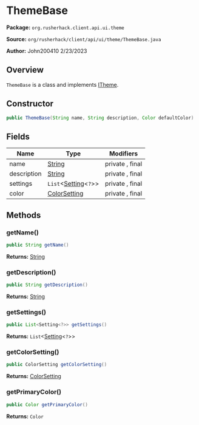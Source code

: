 # ThemeBase

**Package:** `org.rusherhack.client.api.ui.theme`

**Source:** `org/rusherhack/client/api/ui/theme/ThemeBase.java`

**Author:** John200410 2/23/2023



## Overview

`ThemeBase` is a class and implements [ITheme](/client/api/ui/theme/ITheme.md).

## Constructor

```java
public ThemeBase(String name, String description, Color defaultColor)
```

## Fields

| Name | Type | Modifiers |
|------|------|----------|
| name | [String](https://docs.oracle.com/en/java/javase/21/docs/api/java.base/java/lang/String.html) | private , final |
| description | [String](https://docs.oracle.com/en/java/javase/21/docs/api/java.base/java/lang/String.html) | private , final |
| settings | `List`<[Setting](/core/setting/Setting.md)<`?`>> | private , final |
| color | [ColorSetting](/client/api/setting/ColorSetting.md) | private , final |


## Methods

### getName()

```java
public String getName()
```

**Returns:** [String](https://docs.oracle.com/en/java/javase/21/docs/api/java.base/java/lang/String.html)

### getDescription()

```java
public String getDescription()
```

**Returns:** [String](https://docs.oracle.com/en/java/javase/21/docs/api/java.base/java/lang/String.html)

### getSettings()

```java
public List<Setting<?>> getSettings()
```

**Returns:** `List`<[Setting](/core/setting/Setting.md)<`?`>>

### getColorSetting()

```java
public ColorSetting getColorSetting()
```

**Returns:** [ColorSetting](/client/api/setting/ColorSetting.md)

### getPrimaryColor()

```java
public Color getPrimaryColor()
```

**Returns:** `Color`

